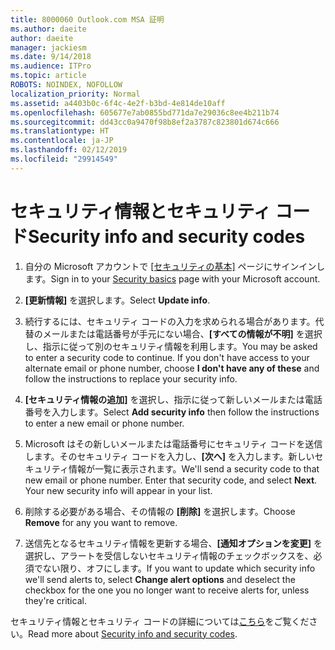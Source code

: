 ```yaml
---
title: 8000060 Outlook.com MSA 証明
ms.author: daeite
author: daeite
manager: jackiesm
ms.date: 9/14/2018
ms.audience: ITPro
ms.topic: article
ROBOTS: NOINDEX, NOFOLLOW
localization_priority: Normal
ms.assetid: a4403b0c-6f4c-4e2f-b3bd-4e814de10aff
ms.openlocfilehash: 605677e7ab0855bd771da7e29036c8ee4b211b74
ms.sourcegitcommit: dd43cc0a9470f98b8ef2a3787c823801d674c666
ms.translationtype: HT
ms.contentlocale: ja-JP
ms.lasthandoff: 02/12/2019
ms.locfileid: "29914549"
---
```

# <a name="security-info-and-security-codes"></a><span data-ttu-id="168ef-102">セキュリティ情報とセキュリティ コード</span><span class="sxs-lookup"><span data-stu-id="168ef-102">Security info and security codes</span></span>

1. <span data-ttu-id="168ef-103">自分の Microsoft アカウントで [[セキュリティの基本]](https://account.microsoft.com/security) ページにサインインします。</span><span class="sxs-lookup"><span data-stu-id="168ef-103">Sign in to your [Security basics](https://account.microsoft.com/security) page with your Microsoft account.</span></span> 
    
2. <span data-ttu-id="168ef-104">**[更新情報]** を選択します。</span><span class="sxs-lookup"><span data-stu-id="168ef-104">Select **Update info**.</span></span> 
    
3. <span data-ttu-id="168ef-p101">続行するには、セキュリティ コードの入力を求められる場合があります。代替のメールまたは電話番号が手元にない場合、**[すべての情報が不明]** を選択し、指示に従って別のセキュリティ情報を利用します。</span><span class="sxs-lookup"><span data-stu-id="168ef-p101">You may be asked to enter a security code to continue. If you don't have access to your alternate email or phone number, choose **I don't have any of these** and follow the instructions to replace your security info.</span></span> 
    
4. <span data-ttu-id="168ef-107">**[セキュリティ情報の追加]** を選択し、指示に従って新しいメールまたは電話番号を入力します。</span><span class="sxs-lookup"><span data-stu-id="168ef-107">Select **Add security info** then follow the instructions to enter a new email or phone number.</span></span> 
    
5. <span data-ttu-id="168ef-p102">Microsoft はその新しいメールまたは電話番号にセキュリティ コードを送信します。そのセキュリティ コードを入力し、**[次へ]** を入力します。新しいセキュリティ情報が一覧に表示されます。</span><span class="sxs-lookup"><span data-stu-id="168ef-p102">We'll send a security code to that new email or phone number. Enter that security code, and select **Next**. Your new security info will appear in your list.</span></span> 
    
6. <span data-ttu-id="168ef-111">削除する必要がある場合、その情報の **[削除]** を選択します。</span><span class="sxs-lookup"><span data-stu-id="168ef-111">Choose **Remove** for any you want to remove.</span></span> 
    
7. <span data-ttu-id="168ef-112">送信先となるセキュリティ情報を更新する場合、**[通知オプションを変更]** を選択し、アラートを受信しないセキュリティ情報のチェックボックスを、必須でない限り、オフにします。</span><span class="sxs-lookup"><span data-stu-id="168ef-112">If you want to update which security info we'll send alerts to, select **Change alert options** and deselect the checkbox for the one you no longer want to receive alerts for, unless they're critical.</span></span> 
    
<span data-ttu-id="168ef-113">セキュリティ情報とセキュリティ コードの詳細については[こちら](https://support.microsoft.com/help/12428/)をご覧ください。</span><span class="sxs-lookup"><span data-stu-id="168ef-113">Read more about [Security info and security codes](https://support.microsoft.com/help/12428/).</span></span>
  


